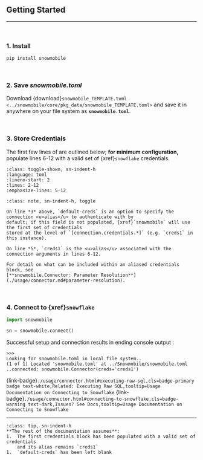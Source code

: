 ## Getting Started
---

<br>

### 1. Install
`pip install snowmobile`

<br>

### 2. Save *snowmobile.toml*
Download {download}`snowmobile_TEMPLATE.toml <../snowmobile/core/pkg_data/snowmobile_TEMPLATE.toml>` 
and save it in anywhere on your file system as **`snowmobile.toml`**.

<br>

### 3. Store Credentials
The first few lines of [](./usage/snowmobile_toml.md) are outlined below; **for 
minimum configuration,** populate lines 6-12 with a valid set of {xref}`snowflake` 
credentials.

`````{literalinclude} ../snowmobile/core/pkg_data/snowmobile_TEMPLATE.toml
:class: toggle-shown, sn-indent-h
:language: toml
:lineno-start: 2
:lines: 2-12
:emphasize-lines: 5-12
`````

````{admonition} More Info
:class: note, sn-indent-h, toggle

On line *3* above, `default-creds` is an option to specify the connection <u>alias</u> to authenticate with by 
default; if this field is not populated, {xref}`snowmobile` will use the first set of credentials
stored at the level of `[connection.credentials.*]` (e.g. `creds1` in this instance).

On line *5*, `creds1` is the <u>alias</u> associated with the connection arguments in lines 6-12.
 
For detail on what can be included within an aliased credentials block, see
[**snowmobile.Connector: Parameter Resolution**](./usage/connector.md#parameter-resolution).
````

<br>

### 4. Connect to {xref}`snowflake`

```python
import snowmobile

sn = snowmobile.connect()
```

Successful setup and connection results in ending console output :

    >>>
    Looking for snowmobile.toml in local file system..
    (1 of 1) Located 'snowmobile.toml' at ../Snowmobile/snowmobile.toml
    ..connected: snowmobile.Connector(creds='creds1')

{link-badge}`./usage/connector.html#executing-raw-sql,cls=badge-primary badge text-white,Related: Executing Raw SQL,tooltip=Usage Documentation on Connecting to Snowflake`
{link-badge}`./usage/connector.html#connecting-to-snowflake,cls=badge-warning text-dark,Issues? See Docs,tooltip=Usage Documentation on Connecting to Snowflake`

<hr>

````{admonition} Tip
:class: tip, sn-indent-h
**The rest of the documentation assumes**: 
1.  The first credentials block has been populated with a valid set of credentials
    and its alias remains `creds1`
1.  `default-creds` has been left blank
````
